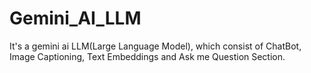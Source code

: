 # Gemini_AI_LLM
It's a gemini ai LLM(Large Language Model), which consist of ChatBot, Image Captioning, Text Embeddings and Ask me Question Section.
